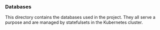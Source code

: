 ### Databases

This directory contains the databases used in the project. They all serve a purpose and are managed by statefulsets in the Kubernetes cluster.
